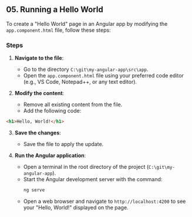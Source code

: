 ## 05. Running a Hello World

To create a "Hello World" page in an Angular app by modifying the `app.component.html` file, follow these steps:

### Steps
1. **Navigate to the file**:
   - Go to the directory `C:\git\my-angular-app\src\app`.
   - Open the `app.component.html` file using your preferred code editor (e.g., VS Code, Notepad++, or any text editor).

2. **Modify the content**:
   - Remove all existing content from the file.
   - Add the following code:

```html
<h1>Hello, World!</h1>
```

3. **Save the changes**:
   - Save the file to apply the update.

4. **Run the Angular application**:
   - Open a terminal in the root directory of the project (`C:\git\my-angular-app`).
   - Start the Angular development server with the command:
     ```bash
     ng serve
     ```
   - Open a web browser and navigate to `http://localhost:4200` to see your "Hello, World!" displayed on the page.
